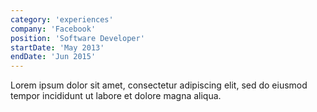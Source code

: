 ```yaml
---
category: 'experiences'
company: 'Facebook'
position: 'Software Developer'
startDate: 'May 2013'
endDate: 'Jun 2015'
---
```


Lorem ipsum dolor sit amet, consectetur adipiscing elit, sed do eiusmod tempor incididunt ut labore et dolore magna aliqua.
